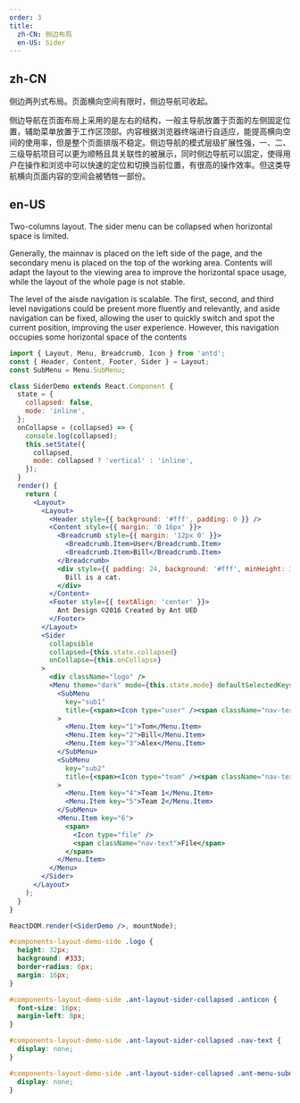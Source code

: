 ```yaml
---
order: 3
title:
  zh-CN: 侧边布局
  en-US: Sider
---
```


## zh-CN

侧边两列式布局。页面横向空间有限时，侧边导航可收起。

侧边导航在页面布局上采用的是左右的结构，一般主导航放置于页面的左侧固定位置，辅助菜单放置于工作区顶部。内容根据浏览器终端进行自适应，能提高横向空间的使用率，但是整个页面排版不稳定。侧边导航的模式层级扩展性强，一、二、三级导航项目可以更为顺畅且具关联性的被展示，同时侧边导航可以固定，使得用户在操作和浏览中可以快速的定位和切换当前位置，有很高的操作效率。但这类导航横向页面内容的空间会被牺牲一部份。

## en-US

Two-columns layout. The sider menu can be collapsed when horizontal space is limited.

Generally, the mainnav is placed on the left side of the page, and the secondary menu is placed on the top of the working area. Contents will adapt the layout to the viewing area to improve the horizontal space usage, while the layout of the whole page is not stable.

The level of the aisde navigation is scalable. The first, second, and third level navigations could be present more fluently and relevantly, and aside navigation can be fixed, allowing the user to quickly switch and spot the current position, improving the user experience. However, this navigation occupies some horizontal space of the contents

````jsx
import { Layout, Menu, Breadcrumb, Icon } from 'antd';
const { Header, Content, Footer, Sider } = Layout;
const SubMenu = Menu.SubMenu;

class SiderDemo extends React.Component {
  state = {
    collapsed: false,
    mode: 'inline',
  };
  onCollapse = (collapsed) => {
    console.log(collapsed);
    this.setState({
      collapsed,
      mode: collapsed ? 'vertical' : 'inline',
    });
  }
  render() {
    return (
      <Layout>
        <Layout>
          <Header style={{ background: '#fff', padding: 0 }} />
          <Content style={{ margin: '0 16px' }}>
            <Breadcrumb style={{ margin: '12px 0' }}>
              <Breadcrumb.Item>User</Breadcrumb.Item>
              <Breadcrumb.Item>Bill</Breadcrumb.Item>
            </Breadcrumb>
            <div style={{ padding: 24, background: '#fff', minHeight: 360 }}>
              Bill is a cat.
            </div>
          </Content>
          <Footer style={{ textAlign: 'center' }}>
            Ant Design ©2016 Created by Ant UED
          </Footer>
        </Layout>
        <Sider
          collapsible
          collapsed={this.state.collapsed}
          onCollapse={this.onCollapse}
        >
          <div className="logo" />
          <Menu theme="dark" mode={this.state.mode} defaultSelectedKeys={['6']}>
            <SubMenu
              key="sub1"
              title={<span><Icon type="user" /><span className="nav-text">User</span></span>}
            >
              <Menu.Item key="1">Tom</Menu.Item>
              <Menu.Item key="2">Bill</Menu.Item>
              <Menu.Item key="3">Alex</Menu.Item>
            </SubMenu>
            <SubMenu
              key="sub2"
              title={<span><Icon type="team" /><span className="nav-text">Team</span></span>}
            >
              <Menu.Item key="4">Team 1</Menu.Item>
              <Menu.Item key="5">Team 2</Menu.Item>
            </SubMenu>
            <Menu.Item key="6">
              <span>
                <Icon type="file" />
                <span className="nav-text">File</span>
              </span>
            </Menu.Item>
          </Menu>
        </Sider>
      </Layout>
    );
  }
}

ReactDOM.render(<SiderDemo />, mountNode);
````

````css
#components-layout-demo-side .logo {
  height: 32px;
  background: #333;
  border-radius: 6px;
  margin: 16px;
}

#components-layout-demo-side .ant-layout-sider-collapsed .anticon {
  font-size: 16px;
  margin-left: 8px;
}

#components-layout-demo-side .ant-layout-sider-collapsed .nav-text {
  display: none;
}

#components-layout-demo-side .ant-layout-sider-collapsed .ant-menu-submenu-vertical > .ant-menu-submenu-title:after {
  display: none;
}
````
